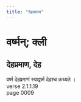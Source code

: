 ```yaml
---
title: "देहप्रमाण"
---
```


# वर्ष्मन्; क्ली
## देहप्रमाण, देह
वर्ष्म देहप्रमाणं स्याद्वर्ष्म देहश्च कथ्यते ।<br />verse 2.1.1.19<br />page 0009

